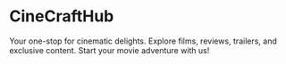 # CineCraftHub
Your one-stop for cinematic delights. Explore films, reviews, trailers, and exclusive content. Start your movie adventure with us!
